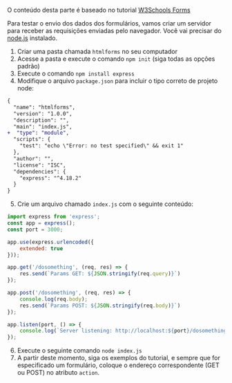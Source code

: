 O conteúdo desta parte é baseado no tutorial [W3Schools Forms](https://www.w3schools.com/html/html_forms.asp)

Para testar o envio dos dados dos formulários, vamos criar um servidor para receber as requisições enviadas pelo navegador. Você vai precisar do [node.js](nodejs.org) instalado.

1. Criar uma pasta chamada `htmlforms` no seu computador
2. Acesse a pasta e execute o comando `npm init` (siga todas as opções padrão)
3. Execute o comando `npm install express`
4. Modifique o arquivo `package.json` para incluir o tipo correto de projeto node:

```diff
{
  "name": "htmlforms",
  "version": "1.0.0",
  "description": "",
  "main": "index.js",
+  "type": "module",
  "scripts": {
    "test": "echo \"Error: no test specified\" && exit 1"
  },
  "author": "",
  "license": "ISC",
  "dependencies": {
    "express": "^4.18.2"
  }
}
```
5. Crie um arquivo chamado `index.js` com o seguinte conteúdo:

```js
import express from 'express';
const app = express();
const port = 3000;

app.use(express.urlencoded({
    extended: true
}));

app.get('/dosomething', (req, res) => {
    res.send(`Params GET: ${JSON.stringify(req.query)}`)
});

app.post('/dosomething', (req, res) => {
    console.log(req.body);
    res.send(`Params POST: ${JSON.stringify(req.body)}`)
});

app.listen(port, () => {
    console.log(`Server listening: http://localhost:${port}/dosomething`)
});
```

6. Execute o seguinte comando `node index.js`
7. A partir deste momento, siga os exemplos do tutorial, e sempre que for especificado um formulário, coloque o endereço correspondente (GET ou POST) no atributo `action`.

